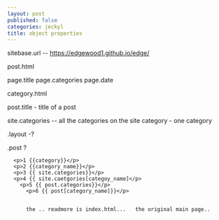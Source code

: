 ```yaml
---
layout: post
published: false
categories: jeckyl
title: object properties
---
```

sitebase.url -- https://edgewood1.github.io/edge/



post.html

page.title
page.categories
page.date

category.html

post.title - title of a post

site.categories -- all the categories on the site
category - one category

.layout -?

.post ? 

      <p>1 {{category}}</p>
      <p>2 {{category_name}}</p>
      <p>3 {{ site.categories}}</p>
      <p>4 {{ site.caetgories[categoy_name]</p>
        <p>5 {{ post.categories}}</p>
          <p>6 {{ post[category_name]}}</p>


          the .. readmore is index.html...   the original main page.. 